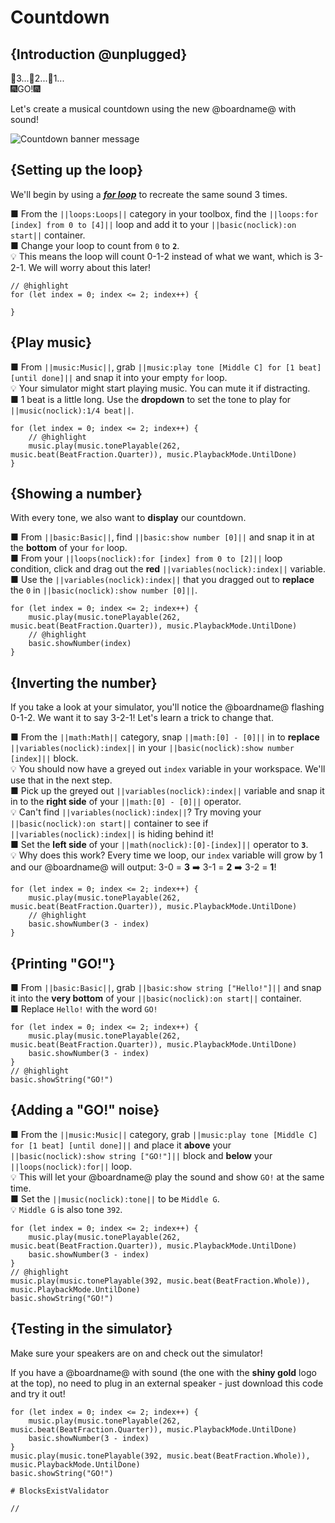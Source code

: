 # Countdown

## {Introduction @unplugged}

🎇3...🎇2...🎇1...  
🎆GO!🎆

Let's create a musical countdown using the new @boardname@ with sound!

![Countdown banner message](/static/mb/projects/countdown.png)

## {Setting up the loop}

We'll begin by using a [__*for loop*__](#forLoop "repeat code for a given number of times using an index") to recreate the same sound 3 times.

■ From the ``||loops:Loops||`` category in your toolbox, find the ``||loops:for [index] from 0 to [4]||`` loop and add it to your ``||basic(noclick):on start||`` container.  
■ Change your loop to count from ``0`` to **``2``**.  
💡 This means the loop will count 0-1-2 instead of what we want, which is 3-2-1. We will worry about this later!

```blocks
// @highlight
for (let index = 0; index <= 2; index++) {
	
}
```

## {Play music}

■ From ``||music:Music||``, grab ``||music:play tone [Middle C] for [1 beat] [until done]||`` and snap it into your empty ``for`` loop.  
💡 Your simulator might start playing music. You can mute it if distracting.  
■ 1 beat is a little long. Use the **dropdown** to set the tone to play for ``||music(noclick):1/4 beat||``.

```blocks
for (let index = 0; index <= 2; index++) {
    // @highlight
    music.play(music.tonePlayable(262, music.beat(BeatFraction.Quarter)), music.PlaybackMode.UntilDone)
}
```

## {Showing a number}

With every tone, we also want to **display** our countdown.

■ From ``||basic:Basic||``, find ``||basic:show number [0]||`` and snap it in at the **bottom** of your ``for`` loop.  
■ From your ``||loops(noclick):for [index] from 0 to [2]||`` loop condition, click and drag out the **red** ``||variables(noclick):index||`` variable.  
■ Use the ``||variables(noclick):index||`` that you dragged out to **replace** the ``0`` in ``||basic(noclick):show number [0]||``.

```blocks
for (let index = 0; index <= 2; index++) {
    music.play(music.tonePlayable(262, music.beat(BeatFraction.Quarter)), music.PlaybackMode.UntilDone)
    // @highlight
    basic.showNumber(index)
}
```

## {Inverting the number}

If you take a look at your simulator, you'll notice the @boardname@ flashing 0-1-2. We want it to say 3-2-1! Let's learn a trick to change that.

■ From the ``||math:Math||`` category, snap ``||math:[0] - [0]||`` in to **replace** ``||variables(noclick):index||`` in your ``||basic(noclick):show number [index]||`` block.  
💡 You should now have a greyed out ``index`` variable in your workspace. We'll use that in the next step.  
■ Pick up the greyed out ``||variables(noclick):index||`` variable and snap it in to the **right side** of your ``||math:[0] - [0]||`` operator.  
💡 Can't find ``||variables(noclick):index||``? Try moving your ``||basic(noclick):on start||`` container to see if ``||variables(noclick):index||`` is hiding behind it!  
■ Set the **left side** of your ``||math(noclick):[0]-[index]||`` operator to **``3``**.  
💡 Why does this work? Every time we loop, our ``index`` variable will grow by 1 and our @boardname@ will output: 3-0 = **3** ➡️ 3-1 = **2** ➡️ 3-2 = **1**!

```blocks
for (let index = 0; index <= 2; index++) {
    music.play(music.tonePlayable(262, music.beat(BeatFraction.Quarter)), music.PlaybackMode.UntilDone)
    // @highlight
    basic.showNumber(3 - index)
}
```

## {Printing "GO!"}

■ From ``||basic:Basic||``, grab ``||basic:show string ["Hello!"]||`` and snap it into the **very bottom** of your ``||basic(noclick):on start||`` container.  
■ Replace ``Hello!`` with the word ``GO!``

```blocks
for (let index = 0; index <= 2; index++) {
    music.play(music.tonePlayable(262, music.beat(BeatFraction.Quarter)), music.PlaybackMode.UntilDone)
    basic.showNumber(3 - index)
}
// @highlight
basic.showString("GO!")
```

## {Adding a "GO!" noise}

■ From the ``||music:Music||`` category, grab ``||music:play tone [Middle C] for [1 beat] [until done]||`` and place it **above** your ``||basic(noclick):show string ["GO!"]||`` block and **below** your ``||loops(noclick):for||`` loop.  
💡 This will let your @boardname@ play the sound and show ``GO!`` at the same time.  
■ Set the ``||music(noclick):tone||`` to be ``Middle G``.  
💡 ``Middle G`` is also tone ``392``.

```blocks
for (let index = 0; index <= 2; index++) {
    music.play(music.tonePlayable(262, music.beat(BeatFraction.Quarter)), music.PlaybackMode.UntilDone)
    basic.showNumber(3 - index)
}
// @highlight
music.play(music.tonePlayable(392, music.beat(BeatFraction.Whole)), music.PlaybackMode.UntilDone)
basic.showString("GO!")
```

## {Testing in the simulator}

Make sure your speakers are on and check out the simulator!  

If you have a @boardname@ with sound (the one with the **shiny gold** logo at the top), no need to plug in an external speaker - just download this code and try it out!

```blocks
for (let index = 0; index <= 2; index++) {
    music.play(music.tonePlayable(262, music.beat(BeatFraction.Quarter)), music.PlaybackMode.UntilDone)
    basic.showNumber(3 - index)
}
music.play(music.tonePlayable(392, music.beat(BeatFraction.Whole)), music.PlaybackMode.UntilDone)
basic.showString("GO!")
```

```validation.global
# BlocksExistValidator
```

```template
//
```